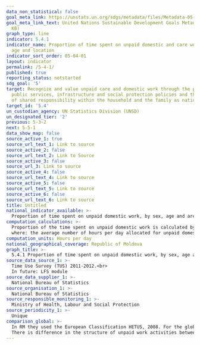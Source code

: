 ```yaml
---
data_non_statistical: false
goal_meta_link: https://unstats.un.org/sdgs/metadata/files/Metadata-05-04-01.pdf
goal_meta_link_text: United Nations Sustainable Development Goals Metadata (PDF 337
  KB)
graph_type: line
indicator: 5.4.1
indicator_name: Proportion of time spent on unpaid domestic and care work, by sex,
  age and location
indicator_sort_order: 05-04-01
layout: indicator
permalink: /5-4-1/
published: true
reporting_status: notstarted
sdg_goal: '5'
target: Recognize and value unpaid care and domestic work through the provision of
  public services, infrastructure and social protection policies and the promotion
  of shared responsibility within the household and the family as nationally appropriate
target_id: '5.4'
un_custodian_agency: UN Statistics Division (UNSD)
un_designated_tier: '2'
previous: 5-3-2
next: 5-5-1
data_show_map: false
source_active_1: true
source_url_text_1: Link to source
source_active_2: false
source_url_text_2: Link to Source
source_active_3: false
source_url_3: Link to source
source_active_4: false
source_url_text_4: Link to source
source_active_5: false
source_url_text_5: Link to source
source_active_6: false
source_url_text_6: Link to source
title: Untitled
national_indicator_available: >-
  Proportion of time spent on unpaid domestic work, by sex, age and areas of residence
computation_calculations: >-
  Proportion of the time spent on unpaid domestic work is calculated by dividing the average number of days per day allocated for unpaid domestic work to 24 hours.<br> 
  where: the average number of hours per day allocated for unpaid domestic work is equal to the total number of hours allocated for unpaid domestic work divided to the total number of population (regardless of the fact if they had such activities or not) 
computation_units: Hours per day
national_geographical_coverage: Republic of Moldova
graph_title: >-
  5.4.1 Proportion of time spent on unpaid domestic work, by sex, age and areas of residence 
source_data_source_1: >-
  Time Use Survey (TUS) 2011-2012.<br> 
  In future: LFS module 
source_data_supplier_1: >-
  National Bureau of Statistics
source_organisation_1: >-
  National Bureau of Statistics
source_responsible_monitoring_1: >-
  Ministry of Health, Labour and Social Protection
source_periodicity_1: >-
  Unique
comparison_global: >-
  In RM they used the European Classification HETUS, 2008. For the global indicator 5.4.1, it is recommended to use ICATUS 2016.<br> 
  There is difference in the structure of unpaid work activities between HETUS and ICATUS. 
---
```

